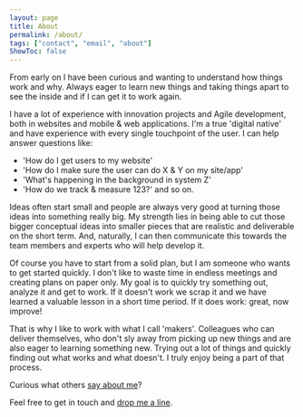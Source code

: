 ```yaml
---
layout: page
title: About
permalink: /about/
tags: ["contact", "email", "about"]
ShowToc: false
---
```


From early on I have been curious and wanting to understand how things work and why. Always eager to learn new things and taking things apart to see the inside and if I can get it to work again. 

I have a lot of experience with innovation projects and Agile development, both in websites and mobile & web applications. I'm a true 'digital native' and have experience with every single touchpoint of the user. I can help answer questions like:
* 'How do I get users to my website'
* 'How do I make sure the user can do X & Y on my site/app'
* 'What's happening in the background in system Z'
* 'How do we track & measure 123?' and so on.

Ideas often start small and people are always very good at turning those ideas into something really big. My strength lies in being able to cut those bigger conceptual ideas into smaller pieces that are realistic and deliverable on the short term. And, naturally, I can then communicate this towards the team members and experts who will help develop it.

Of course you have to start from a solid plan, but I am someone who wants to get started quickly. I don't like to waste time in endless meetings and creating plans on paper only. My goal is to quickly try something out, analyze it and get to work. If it doesn't work we scrap it and we have learned a valuable lesson in a short time period. If it does work: great, now improve! 

That is why I like to work with what I call 'makers'. Colleagues who can deliver themselves, who don't sly away from picking up new things and are also eager to learning something new. Trying out a lot of things and quickly finding out what works and what doesn't. I truly enjoy being a part of that process.

Curious what others [say about me](/kind-words/)?

Feel free to get in touch and [drop me a line](mailto:carlobloks@me.com).